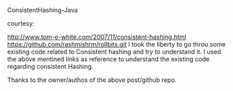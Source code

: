 ConsistentHashing-Java


courtesy:

http://www.tom-e-white.com/2007/11/consistent-hashing.html
https://github.com/rashmishrm/rollbits.git
I took the liberty to go throu some existing code related to Consistent hashing and try to understand it. I used the above mentined links as reference to understand the existing code regarding consistent Hashing.

Thanks to the owner/authos of the above post/github repo.
